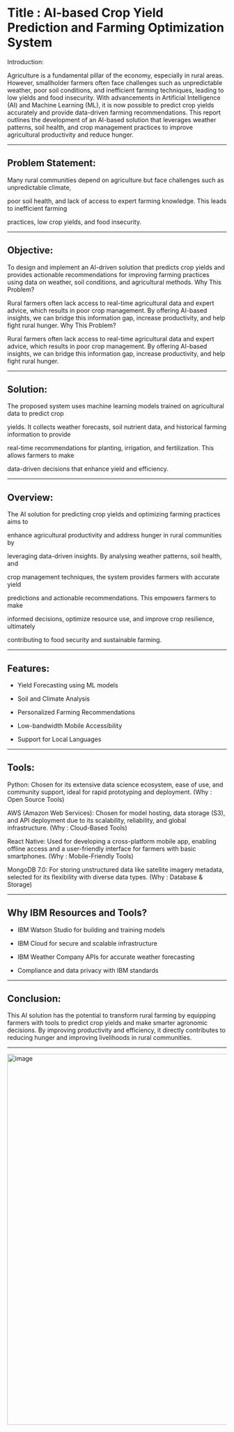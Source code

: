 #  Title : AI-based Crop Yield Prediction and Farming Optimization System

Introduction:

Agriculture is a fundamental pillar of the economy, especially in rural areas. However, smallholder farmers often face challenges such as unpredictable weather, poor soil conditions, and inefficient farming techniques, leading to low yields and food insecurity. With advancements in Artificial Intelligence (AI) and Machine Learning (ML), it is now possible to predict crop yields accurately and provide data-driven farming recommendations. This report outlines the development of an AI-based solution that leverages weather patterns, soil health, and crop management practices to improve agricultural productivity and reduce hunger.

---

## Problem Statement:

Many rural communities depend on agriculture but face challenges such as unpredictable climate, 

poor soil health, and lack of access to expert farming knowledge. This leads to inefficient farming 

practices, low crop yields, and food insecurity. 

---

## Objective:

To design and implement an AI-driven solution that predicts crop yields and provides actionable recommendations for improving farming practices using data on weather, soil conditions, and agricultural methods.
Why This Problem?

Rural farmers often lack access to real-time agricultural data and expert advice, which results in poor crop management. By offering AI-based insights, we can bridge this information gap, increase productivity, and help fight rural hunger.
Why This Problem?

Rural farmers often lack access to real-time agricultural data and expert advice, which results in poor crop management. By offering AI-based insights, we can bridge this information gap, increase productivity, and help fight rural hunger.

---

## Solution:

The proposed system uses machine learning models trained on agricultural data to predict crop 

yields. It collects weather forecasts, soil nutrient data, and historical farming information to provide 

real-time recommendations for planting, irrigation, and fertilization. This allows farmers to make 

data-driven decisions that enhance yield and efficiency.

---

## Overview:

The AI solution for predicting crop yields and optimizing farming practices aims to 

enhance agricultural productivity and address hunger in rural communities by 

leveraging data-driven insights. By analysing weather patterns, soil health, and 

crop management techniques, the system provides farmers with accurate yield 

predictions and actionable recommendations. This empowers farmers to make 

informed decisions, optimize resource use, and improve crop resilience, ultimately 

contributing to food security and sustainable farming.

---

## Features:

- Yield Forecasting using ML models

- Soil and Climate Analysis

- Personalized Farming Recommendations

- Low-bandwidth Mobile Accessibility

- Support for Local Languages

---

## Tools:
Python: Chosen for its extensive data science ecosystem, ease of use, and community support, ideal for rapid prototyping and deployment. (Why : Open Source Tools)

AWS (Amazon Web Services): Chosen for model hosting, data storage (S3), and API deployment due to its scalability, reliability, and global infrastructure. (Why : Cloud-Based Tools)

React Native: Used for developing a cross-platform mobile app, enabling offline access and a user-friendly interface for farmers with basic smartphones. (Why : Mobile-Friendly Tools)

MongoDB 7.0: For storing unstructured data like satellite imagery metadata, selected for its flexibility with diverse data types. (Why : Database & Storage)

---

## Why IBM Resources and Tools?

- IBM Watson Studio for building and training models

- IBM Cloud for secure and scalable infrastructure

- IBM Weather Company APIs for accurate weather forecasting

- Compliance and data privacy with IBM standards

---

## Conclusion:

This AI solution has the potential to transform rural farming by equipping farmers with tools to predict crop yields and make smarter agronomic decisions. By improving productivity and efficiency, it directly contributes to reducing hunger and improving livelihoods in rural communities.

---



<img width="1028" height="851" alt="image" src="https://github.com/user-attachments/assets/eba71672-06e2-42de-90a2-975271b63a48" />
